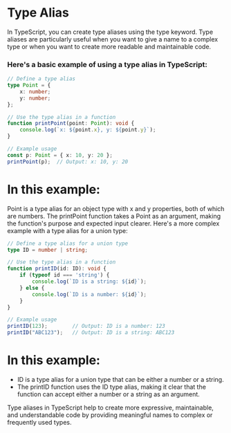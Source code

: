 # Type Alias 
In TypeScript, you can create type aliases using the type keyword. Type aliases are particularly useful when you want to give a name to a complex type or when you want to create more readable and maintainable code.

<h3>Here's a basic example of using a type alias in TypeScript:</h3>

```typescript
// Define a type alias
type Point = {
    x: number;
    y: number;
};

// Use the type alias in a function
function printPoint(point: Point): void {
    console.log(`x: ${point.x}, y: ${point.y}`);
}

// Example usage
const p: Point = { x: 10, y: 20 };
printPoint(p);  // Output: x: 10, y: 20

```

# In this example:

Point is a type alias for an object type with x and y properties, both of which are numbers.
The printPoint function takes a Point as an argument, making the function's purpose and expected input clearer.
Here's a more complex example with a type alias for a union type:

```typescript
// Define a type alias for a union type
type ID = number | string;

// Use the type alias in a function
function printID(id: ID): void {
    if (typeof id === 'string') {
        console.log(`ID is a string: ${id}`);
    } else {
        console.log(`ID is a number: ${id}`);
    }
}

// Example usage
printID(123);        // Output: ID is a number: 123
printID("ABC123");   // Output: ID is a string: ABC123

```
# In this example:

- ID is a type alias for a union type that can be either a number or a string.
- The printID function uses the ID type alias, making it clear that the function can accept either a number or a string as an argument.

Type aliases in TypeScript help to create more expressive, maintainable, and understandable code by providing meaningful names to complex or frequently used types.